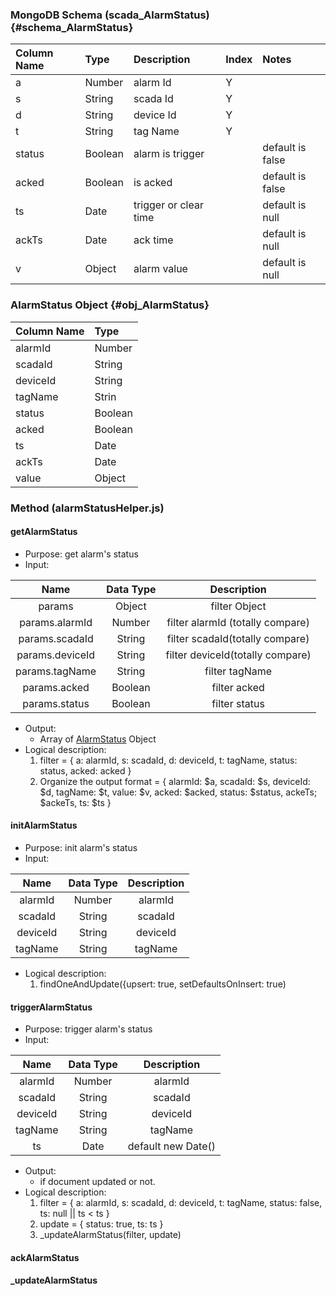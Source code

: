 ### MongoDB Schema \(scada\_AlarmStatus\) {#schema_AlarmStatus}

| Column Name | Type | Description | Index | Notes |
| :--- | :--- | :--- | :--- | :--- |
| a | Number | alarm Id | Y ||
| s | String | scada Id | Y ||
| d | String | device Id | Y ||
| t | String | tag Name | Y ||
| status | Boolean | alarm is trigger || default is false |
| acked | Boolean | is acked || default is false |
| ts | Date | trigger or clear time || default is null |
| ackTs | Date | ack time ||  default is null |
| v | Object | alarm value || default is null |

### AlarmStatus Object {#obj_AlarmStatus}
| Column Name | Type |
| :--- | :--- |
| alarmId | Number |
| scadaId | String |
| deviceId | String |
| tagName | Strin
| status | Boolean |
| acked | Boolean |
| ts | Date |
| ackTs | Date |
| value | Object |

### Method (alarmStatusHelper.js)
#### getAlarmStatus
* Purpose: get alarm's status
* Input:

| Name | Data Type | Description |
| :---: | :---: | :---: |
| params | Object | filter Object |
| params.alarmId | Number | filter alarmId (totally compare) |
| params.scadaId | String | filter scadaId(totally compare) |
| params.deviceId | String  | filter deviceId(totally compare) |
| params.tagName | String | filter tagName|
| params.acked | Boolean | filter acked |
| params.status | Boolean | filter status |

* Output:
  * Array of [AlarmStatus](#obj_AlarmStatus) Object
* Logical description:
  1. filter = {
    a: alarmId,
    s: scadaId,
    d: deviceId,
    t: tagName,
    status: status,
    acked: acked
    }
  2. Organize the output format = {
    alarmId: $a,
    scadaId: $s,
    deviceId: $d,
    tagName: $t,
    value: $v,
    acked: $acked,
    status: $status,
    ackeTs; $ackeTs,
    ts: $ts
    }
    
#### initAlarmStatus
* Purpose: init alarm's status
* Input:

| Name | Data Type | Description |
| :---: | :---: | :---: |
| alarmId | Number | alarmId |
| scadaId | String | scadaId |
| deviceId | String | deviceId |
| tagName | String | tagName |

* Logical description:
  1. findOneAndUpdate({upsert: true, setDefaultsOnInsert: true)

#### triggerAlarmStatus
* Purpose: trigger alarm's status
* Input:

| Name | Data Type | Description |
| :---: | :---: | :---: |
| alarmId | Number | alarmId |
| scadaId | String | scadaId |
| deviceId | String | deviceId |
| tagName | String | tagName |
| ts | Date | default new Date() |
* Output:
  * if document updated or not.
* Logical description:
  1. filter = {
    a: alarmId,
    s: scadaId,
    d: deviceId,
    t: tagName,
    status: false,
    ts: null || ts < ts
    }
  2. update = {
    status: true,
    ts: ts
    }
  3. _updateAlarmStatus(filter, update)

#### ackAlarmStatus
#### _updateAlarmStatus

